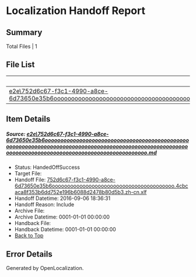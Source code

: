 # <a name='report-top'></a> Localization Handoff Report

## Summary
 Total Files | 1

## File List
 Source File | Status | Details 
 ----------- | ------ | ------- 
 [e2e\752d6c67-f3c1-4990-a8ce-6d73650e35b6ooooooooooooooooooooooooooooooooooooooooooooooooooooooooooooooooooooooooooooooooooooooooooooooooooooooooooooooooooooooooooooooooooooooooooooooooooooo.md](https://github.com/OpenLocalizationTestOrg/ol-test0/blob/1e65ebc951d995060ca80a9696d109c730db3941/e2e/752d6c67-f3c1-4990-a8ce-6d73650e35b6ooooooooooooooooooooooooooooooooooooooooooooooooooooooooooooooooooooooooooooooooooooooooooooooooooooooooooooooooooooooooooooooooooooooooooooooooooooo.md) | HandedOffSuccess | [Details](#2e55778e8e1f6bf27890155aac4cb4aac045979b1)

## Item Details
##### <a name='2e55778e8e1f6bf27890155aac4cb4aac045979b1'></a> Source: [e2e\752d6c67-f3c1-4990-a8ce-6d73650e35b6ooooooooooooooooooooooooooooooooooooooooooooooooooooooooooooooooooooooooooooooooooooooooooooooooooooooooooooooooooooooooooooooooooooooooooooooooooooo.md](https://github.com/OpenLocalizationTestOrg/ol-test0/blob/1e65ebc951d995060ca80a9696d109c730db3941/e2e/752d6c67-f3c1-4990-a8ce-6d73650e35b6ooooooooooooooooooooooooooooooooooooooooooooooooooooooooooooooooooooooooooooooooooooooooooooooooooooooooooooooooooooooooooooooooooooooooooooooooooooo.md)
* Status: HandedOffSuccess
* Target File: 
* Handoff File: [752d6c67-f3c1-4990-a8ce-6d73650e35b6oooooooooooooooooooooooooooooooooooooooo.4cbcaca8f353b6dd752e196b6088d2478b80d5b3.zh-cn.xlf](https://github.com/OpenLocalizationTestOrg/ol-test0-handoff/blob/d168bda11dd356a7ea1020affe5e6d780bd8fa1b/ol-handoff/OpenLocalizationTestOrg/ol-test0-zhcn/ci/ht/752d6c67-f3c1-4990-a8ce-6d73650e35b6oooooooooooooooooooooooooooooooooooooooo.4cbcaca8f353b6dd752e196b6088d2478b80d5b3.zh-cn.xlf)
* Handoff Datetime: 2016-09-06 18:36:31
* Handoff Reason: Include
* Archive File: 
* Archive Datetime: 0001-01-01 00:00:00
* Handback File: 
* Handback Datetime: 0001-01-01 00:00:00
* [Back to Top](#report-top)


## Error Details

Generated by OpenLocalization.
